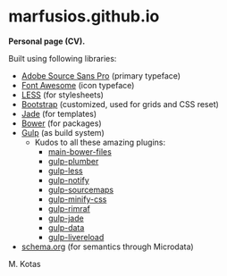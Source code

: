 # marfusios.github.io

**Personal page (CV).**

Built using following libraries:

- [Adobe Source Sans Pro](https://github.com/adobe-fonts/source-sans-pro) (primary typeface)
- [Font Awesome](https://github.com/FortAwesome/Font-Awesome) (icon typeface)
- [LESS](https://github.com/less/less.js) (for stylesheets)
- [Bootstrap](https://github.com/twbs/bootstrap) (customized, used for grids and CSS reset)
- [Jade](https://github.com/jadejs/jade) (for templates)
- [Bower](https://github.com/bower/bower) (for packages)
- [Gulp](https://github.com/gulpjs/gulp) (as build system)
	- Kudos to all these amazing plugins:
		- [main-bower-files](https://github.com/ck86/main-bower-files)
		- [gulp-plumber](https://github.com/floatdrop/gulp-plumber)
		- [gulp-less](https://github.com/plus3network/gulp-less)
		- [gulp-notify](https://github.com/mikaelbr/gulp-notify)
		- [gulp-sourcemaps](https://github.com/floridoo/gulp-sourcemaps)
		- [gulp-minify-css](https://github.com/jonathanepollack/gulp-minify-css)
		- [gulp-rimraf](https://github.com/robrich/gulp-rimraf)
		- [gulp-jade](https://github.com/phated/gulp-jade)
		- [gulp-data](https://github.com/colynb/gulp-data)
		- [gulp-livereload](https://github.com/vohof/gulp-livereload)
- [schema.org](http://schema.org/) (for semantics through Microdata) 

M. Kotas
